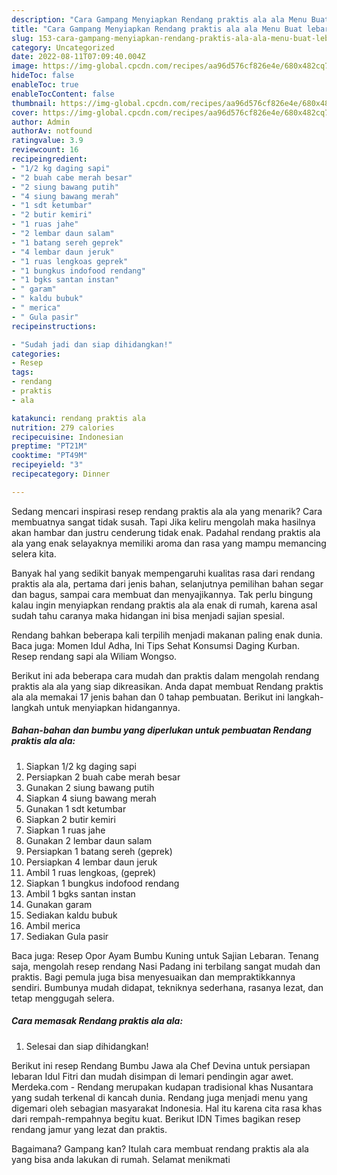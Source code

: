 ```yaml
---
description: "Cara Gampang Menyiapkan Rendang praktis ala ala Menu Buat lebaran"
title: "Cara Gampang Menyiapkan Rendang praktis ala ala Menu Buat lebaran"
slug: 153-cara-gampang-menyiapkan-rendang-praktis-ala-ala-menu-buat-lebaran
category: Uncategorized
date: 2022-08-11T07:09:40.004Z
image: https://img-global.cpcdn.com/recipes/aa96d576cf826e4e/680x482cq70/rendang-praktis-ala-ala-foto-resep-utama.jpg
hideToc: false
enableToc: true
enableTocContent: false
thumbnail: https://img-global.cpcdn.com/recipes/aa96d576cf826e4e/680x482cq70/rendang-praktis-ala-ala-foto-resep-utama.jpg
cover: https://img-global.cpcdn.com/recipes/aa96d576cf826e4e/680x482cq70/rendang-praktis-ala-ala-foto-resep-utama.jpg
author: Admin
authorAv: notfound
ratingvalue: 3.9
reviewcount: 16
recipeingredient:
- "1/2 kg daging sapi"
- "2 buah cabe merah besar"
- "2 siung bawang putih"
- "4 siung bawang merah"
- "1 sdt ketumbar"
- "2 butir kemiri"
- "1 ruas jahe"
- "2 lembar daun salam"
- "1 batang sereh geprek"
- "4 lembar daun jeruk"
- "1 ruas lengkoas geprek"
- "1 bungkus indofood rendang"
- "1 bgks santan instan"
- " garam"
- " kaldu bubuk"
- " merica"
- " Gula pasir"
recipeinstructions:

- "Sudah jadi dan siap dihidangkan!"
categories:
- Resep
tags:
- rendang
- praktis
- ala

katakunci: rendang praktis ala 
nutrition: 279 calories
recipecuisine: Indonesian
preptime: "PT21M"
cooktime: "PT49M"
recipeyield: "3"
recipecategory: Dinner

---
```



Sedang mencari inspirasi resep rendang praktis ala ala yang menarik? Cara membuatnya sangat tidak susah. Tapi Jika keliru mengolah maka hasilnya akan hambar dan justru cenderung tidak enak. Padahal rendang praktis ala ala yang enak selayaknya memiliki aroma dan rasa yang mampu memancing selera kita.


Banyak hal yang sedikit banyak mempengaruhi kualitas rasa dari rendang praktis ala ala, pertama dari jenis bahan, selanjutnya pemilihan bahan segar dan bagus, sampai cara membuat dan menyajikannya. Tak perlu bingung kalau ingin menyiapkan rendang praktis ala ala enak di rumah, karena asal sudah tahu caranya maka hidangan ini bisa menjadi sajian spesial.

Rendang bahkan beberapa kali terpilih menjadi makanan paling enak dunia. Baca juga: Momen Idul Adha, Ini Tips Sehat Konsumsi Daging Kurban. Resep rendang sapi ala Wiliam Wongso.


Berikut ini ada beberapa cara mudah dan praktis dalam mengolah rendang praktis ala ala yang siap dikreasikan. Anda dapat membuat Rendang praktis ala ala memakai 17 jenis bahan dan 0 tahap pembuatan. Berikut ini langkah-langkah untuk menyiapkan hidangannya.

<!--inarticleads1-->

##### Bahan-bahan dan bumbu yang diperlukan untuk pembuatan Rendang praktis ala ala:

1. Siapkan 1/2 kg daging sapi
1. Persiapkan 2 buah cabe merah besar
1. Gunakan 2 siung bawang putih
1. Siapkan 4 siung bawang merah
1. Gunakan 1 sdt ketumbar
1. Siapkan 2 butir kemiri
1. Siapkan 1 ruas jahe
1. Gunakan 2 lembar daun salam
1. Persiapkan 1 batang sereh (geprek)
1. Persiapkan 4 lembar daun jeruk
1. Ambil 1 ruas lengkoas, (geprek)
1. Siapkan 1 bungkus indofood rendang
1. Ambil 1 bgks santan instan
1. Gunakan  garam
1. Sediakan  kaldu bubuk
1. Ambil  merica
1. Sediakan  Gula pasir


Baca juga: Resep Opor Ayam Bumbu Kuning untuk Sajian Lebaran. Tenang saja, mengolah resep rendang Nasi Padang ini terbilang sangat mudah dan praktis. Bagi pemula juga bisa menyesuaikan dan mempraktikkannya sendiri. Bumbunya mudah didapat, tekniknya sederhana, rasanya lezat, dan tetap menggugah selera. 

<!--inarticleads2-->

##### Cara memasak Rendang praktis ala ala:


1. Selesai dan siap dihidangkan!

Berikut ini resep Rendang Bumbu Jawa ala Chef Devina untuk persiapan lebaran Idul Fitri dan mudah disimpan di lemari pendingin agar awet. Merdeka.com - Rendang merupakan kudapan tradisional khas Nusantara yang sudah terkenal di kancah dunia. Rendang juga menjadi menu yang digemari oleh sebagian masyarakat Indonesia. Hal itu karena cita rasa khas dari rempah-rempahnya begitu kuat. Berikut IDN Times bagikan resep rendang jamur yang lezat dan praktis. 

Bagaimana? Gampang kan? Itulah cara membuat rendang praktis ala ala yang bisa anda lakukan di rumah. Selamat menikmati
